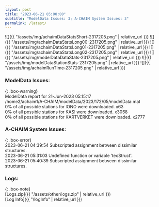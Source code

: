 ```yaml
---
layout: post
title: "2023-06-21 05:00:00"
subtitle: "ModelData Issues: 3; A-CHAIM System Issues: 3"
permalink: /latest/
---
```


![]({{ "/assets/img/achaimDataStatsShort-2317205.png" | relative_url }})
![]({{ "/assets/img/achaimDataStatsLong00-2317205.png" | relative_url }})
![]({{ "/assets/img/achaimDataStatsLong01-2317205.png" | relative_url }})
![]({{ "/assets/img/achaimDataStatsLong02-2317205.png" | relative_url }})
![]({{ "/assets/img/modelDataDataStats-2317205.png" | relative_url }})
![]({{ "/assets/img/modelDataStationStats-2317205.png" | relative_url }})
![]({{ "/assets/img/achaimRunTime-2317205.png" | relative_url }})


### ModelData Issues:  
  
{: .box-warning}  
 ModelData report for 21-Jun-2023 05:15:17   
 /home2/achaim1/A-CHAIM/modelData/2023/172/05/modelData.mat   
 0% of all possible stations for IONO were downloaded. x63   
 0% of all possible stations for KASI were downloaded. x3068   
 0% of all possible stations for KARTVERKET were downloaded. x2777   
  
### A-CHAIM System Issues:  
  
{: .box-error}  
2023-06-21 04:39:54 Subscripted assignment between dissimilar structures.  
2023-06-21 05:31:03 Undefined function or variable 'tecStruct'.  
2023-06-21 05:40:39 Subscripted assignment between dissimilar structures.  

### Logs:  
  
{: .box-note}  
[Logs.zip]({{ "/assets/other/logs.zip" | relative_url }})  
[Log Info]({{ "/logInfo" | relative_url }})  
